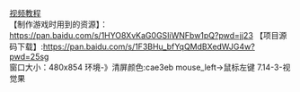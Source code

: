[视频教程](https://www.bilibili.com/video/BV1VzjiznEmZ/?spm_id_from=333.1387.homepage.video_card.click&vd_source=cec4af787ac4b582aa4bae17ac26d596)  
【制作游戏时用到的资源】： https://pan.baidu.com/s/1HYO8XvKaG0GSIiWNFbw1pQ?pwd=jj23
【项目源码下载】:https://pan.baidu.com/s/1F3BHu_bfYqQMdBXedWJG4w?pwd=25sg  
窗口大小：480x854
环境-》清屏颜色:cae3eb
mouse_left->鼠标左键
7.14-3-视觉果
